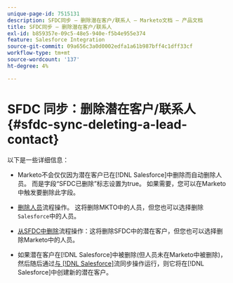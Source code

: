 ```yaml
---
unique-page-id: 7515131
description: SFDC同步 — 删除潜在客户/联系人 — Marketo文档 — 产品文档
title: SFDC同步 — 删除潜在客户/联系人
exl-id: b859357e-09c5-48e5-940e-f5b4e955e374
feature: Salesforce Integration
source-git-commit: 09a656c3a0d0002edfa1a61b987bff4c1dff33cf
workflow-type: tm+mt
source-wordcount: '137'
ht-degree: 4%

---
```


# SFDC 同步：删除潜在客户/联系人 {#sfdc-sync-deleting-a-lead-contact}

以下是一些详细信息：

* Marketo不会仅仅因为潜在客户已在[!DNL Salesforce]中删除而自动删除人员。 而是字段“SFDC已删除”标志设置为true。 如果需要，您可以在Marketo中触发要删除此字段。
* [删除人员](/help/marketo/product-docs/core-marketo-concepts/smart-campaigns/flow-actions/delete-person.md)流程操作。 这将删除MKTO中的人员，但您也可以选择删除`Salesforce`中的人员。

* [从SFDC中删除](/help/marketo/product-docs/core-marketo-concepts/smart-campaigns/salesforce-flow-actions/delete-person-from-sfdc.md)流程操作：这将删除SFDC中的潜在客户，但您也可以选择删除Marketo中的人员。
* 如果潜在客户在[!DNL Salesforce]中被删除(但人员未在Marketo中被删除)，然后随后通过[与 [!DNL Salesforce]](/help/marketo/product-docs/core-marketo-concepts/smart-campaigns/salesforce-flow-actions/sync-person-to-sfdc.md)流同步操作运行，则它将在[!DNL Salesforce]中创建新的潜在客户。
